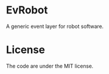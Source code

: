 EvRobot
=======


A generic event layer for robot software.



License
=======

The code are under the MIT license.